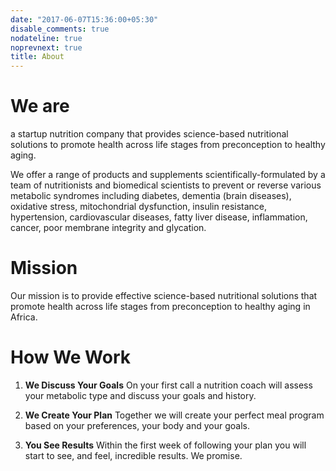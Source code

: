 ```yaml
---
date: "2017-06-07T15:36:00+05:30"
disable_comments: true
nodateline: true
noprevnext: true
title: About
---
```


# We are

a startup nutrition company that provides science-based nutritional solutions to promote health across life stages from preconception to healthy aging.

We offer a range of products and supplements scientifically-formulated by a team of nutritionists and biomedical scientists to prevent or reverse various metabolic syndromes including diabetes, dementia (brain diseases), oxidative stress, mitochondrial dysfunction, insulin resistance, hypertension, cardiovascular diseases, fatty liver disease, inflammation, cancer, poor membrane integrity and glycation. 

# Mission
Our mission is to provide effective science-based nutritional solutions that promote health across life stages from preconception to healthy aging in Africa.


# How We Work

1. **We Discuss Your Goals** 
On your first call a nutrition coach will assess your metabolic type and discuss your goals and history.

1. **We Create Your Plan**
Together we will create your perfect meal program based on your preferences, your body and your goals.

1. **You See Results**
Within the first week of following your plan you will start to see, and feel, incredible results. We promise.